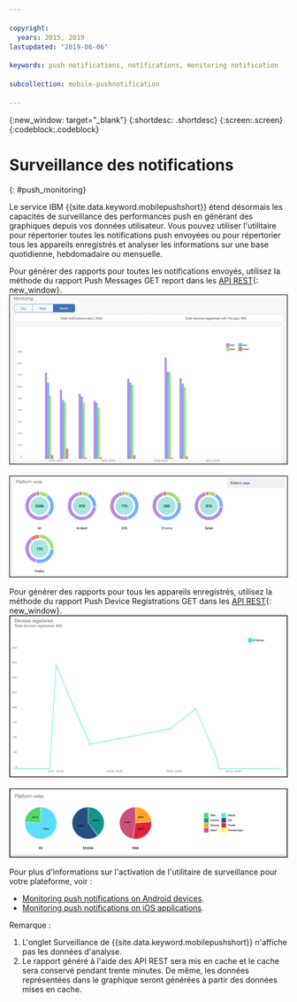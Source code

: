 ```yaml
---

copyright:
  years: 2015, 2019
lastupdated: "2019-06-06"

keywords: push notifications, notifications, monitoring notification

subcollection: mobile-pushnotification

---
```


{:new_window: target="_blank"}
{:shortdesc: .shortdesc}
{:screen:.screen}
{:codeblock:.codeblock}

# Surveillance des notifications 
{: #push_monitoring}

Le service IBM {{site.data.keyword.mobilepushshort}} étend désormais les capacités de surveillance des performances push en générant des graphiques depuis vos données utilisateur. Vous
pouvez utiliser l'utilitaire pour répertorier toutes les notifications push envoyées ou pour répertorier tous les appareils enregistrés et analyser les informations sur une base quotidienne, hebdomadaire ou mensuelle.

Pour générer des rapports pour toutes les notifications envoyés, utilisez la méthode du rapport Push Messages GET report dans les [API REST](https://eu-gb.imfpush.cloud.ibm.com/imfpush/#!/messages/get_apps_applicationId_messages_report){: new_window}. 
	![Rapport sur les notifications envoyées - diagramme à barres](images/monitoring_messages1.png "Diagramme à barres des notifications envoyées basé sur des données mensuelles")
<br>&nbsp;</br>
	![Rapport sur les notifications envoyées - diagramme sectoriel](images/monitoring_messages2.png "Diagramme sectoriel des notifications envoyées basé sur la plateforme")

Pour générer des rapports pour tous les appareils enregistrés, utilisez la méthode du rapport Push Device Registrations GET dans les
[API REST](https://eu-gb.imfpush.cloud.ibm.com/imfpush/#!/devices/get_apps_applicationId_devices_report){: new_window}.
	![Rapport sur les appareils enregistrés - diagramme linéaire](images/monitoring_devices1.png "Diagramme linéaire des appareils enregistrés")
<br>&nbsp;</br>
	![Rapport sur les appareils enregistrés - graphique circulaire](images/monitoring_devices2.png "Graphiques circulaires des appareils enregistrés basés sur la plateforme")


Pour plus d'informations sur l'activation de l'utilitaire de surveillance pour votre plateforme, voir :

 - [Monitoring push notifications on Android devices](https://github.com/ibm-bluemix-mobile-services/bms-clientsdk-android-push/tree/Doc#monitoring).
 - [Monitoring push notifications on iOS applications](https://github.com/ibm-bluemix-mobile-services/bms-clientsdk-swift-push/tree/Doc#enable-monitoring).

Remarque :

1. L'onglet Surveillance de {{site.data.keyword.mobilepushshort}} n'affiche pas les données d'analyse.
2. Le rapport généré à l'aide des API REST sera mis en cache et le cache sera conservé pendant trente minutes.
De même, les données représentées dans le graphique seront générées à partir des données mises en cache.
 
